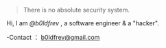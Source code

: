 

> There is no absolute security system.


Hi, I am *@b0ldfrev* , a software engineer & a "hacker". 

-Contact ： b0ldfrev@gmail.com


